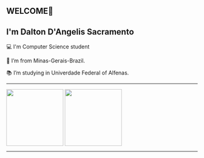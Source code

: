 ## WELCOME👋

## I'm Dalton D'Angelis Sacramento

:computer: I'm Computer Science student

:house_with_garden: I’m from Minas-Gerais-Brazil.

:books: I’m studying in Univerdade Federal of Alfenas.


---

<div>
<img height ="150em" align="center" src="https://github-readme-stats.vercel.app/api?username=DaltonSacramento&theme=tokyonight&show_icons=true"/>

<img height ="150em" align="center" src="https://github-readme-stats.vercel.app/api/top-langs/?username=DaltonSacramento&layout=compact"/>
</div>

---